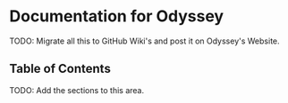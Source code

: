 # Documentation for Odyssey

TODO: Migrate all this to GitHub Wiki's and post it on Odyssey's Website.

## Table of Contents

TODO: Add the sections to this area.

##  
